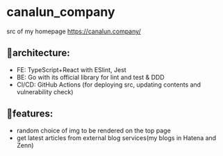 # canalun_company
src of my homepage
https://canalun.company/

## 👾architecture:
- FE: TypeScript+React with ESlint, Jest
- BE: Go with its official library for lint and test & DDD
- CI/CD: GitHub Actions (for deploying src, updating contents and vulnerability check)

## 🎉features:
- random choice of img to be rendered on the top page
- get latest articles from external blog services(my blogs in Hatena and Zenn)
